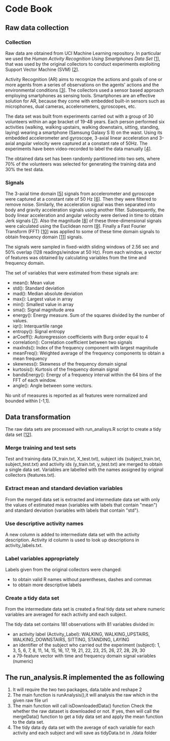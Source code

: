 Code Book
========

Raw data collection
-------------------

### Collection

Raw data are obtained from UCI Machine Learning repository. In particular we used
the *Human Activity Recognition Using Smartphones Data Set* [[1](#uci-har)],
that was used by the original collectors to conduct experiments exploiting
Support Vector Machine (SVM) [[2](#har-smart)].

Activity Recognition (AR) aims to recognize the actions and goals of one or more agents
from a series of observations on the agents' actions and the environmental conditions
[[3](#activity-recognition)]. The collectors used a sensor based approach employing
smartphones as sensing tools. Smartphones are an effective solution for AR, because
they come with embedded built-in sensors such as microphones, dual cameras, accelerometers,
gyroscopes, etc.

The data set was built from experiments carried out with a group of 30 volunteers
within an age bracket of 19-48 years. Each person performed six activities
(walking, walking upstairs, walking downstairs, sitting, standing, laying)
wearing a smartphone (Samsung Galaxy S II) on the waist. Using its embedded
accelerometer and gyroscope, 3-axial linear acceleration and 3-axial angular velocity
were captured at a constant rate of 50Hz. The experiments have been video-recorded
to label the data manually [[4](#har-smart2)].

The obtained data set has been randomly partitioned into two sets, where 70% of
the volunteers was selected for generating the training data and 30% the test data.

### Signals

The 3-axial time domain [[5](#time-domain)] signals from accelerometer and gyroscope
were captured at a constant rate of 50 Hz [[6](#hertz)]. Then they were filtered
to remove noise.
Similarly, the acceleration signal was then separated into body and gravity
acceleration signals using another filter.
Subsequently, the body linear acceleration and angular velocity were derived in time
to obtain Jerk signals [[7](#jerk)]. Also the magnitude [[8](#magnitude)] of these
three-dimensional signals were calculated using the Euclidean norm [[9](#euclidean-norm)]. 
Finally a Fast Fourier Transform (FFT) [[10](#fft)] was applied to some of these
time domain signals to obtain frequency domain [[11](#freq-domain)] signals.

The signals were sampled in fixed-width sliding windows of 2.56 sec and 50% 
overlap (128 readings/window at 50 Hz).
From each window, a vector of features was obtained by calculating variables
from the time and frequency domain.

The set of variables that were estimated from these signals are: 

*  mean(): Mean value
*  std(): Standard deviation
*  mad(): Median absolute deviation 
*  max(): Largest value in array
*  min(): Smallest value in array
*  sma(): Signal magnitude area
*  energy(): Energy measure. Sum of the squares divided by the number of values. 
*  iqr(): Interquartile range 
*  entropy(): Signal entropy
*  arCoeff(): Autoregression coefficients with Burg order equal to 4
*  correlation(): Correlation coefficient between two signals
*  maxInds(): Index of the frequency component with largest magnitude
*  meanFreq(): Weighted average of the frequency components to obtain a mean frequency
*  skewness(): Skewness of the frequency domain signal 
*  kurtosis(): Kurtosis of the frequency domain signal 
*  bandsEnergy(): Energy of a frequency interval within the 64 bins of the FFT
   of each window.
*  angle(): Angle between some vectors.

No unit of measures is reported as all features were normalized and bounded
within [-1,1].

Data transformation
-------------------

The raw data sets are processed with run_analisys.R script to create a tidy data
set [[12](#tidy-dataset)].

### Merge training and test sets

Test and training data (X_train.txt, X_test.txt), subject ids (subject_train.txt,
subject_test.txt) and activity ids (y_train.txt, y_test.txt) are merged to obtain
a single data set. Variables are labelled with the names assigned by original
collectors (features.txt).

### Extract mean and standard deviation variables

From the merged data set is extracted and intermediate data set with only the
values of estimated mean (variables with labels that contain "mean") and standard
deviation (variables with labels that contain "std").

### Use descriptive activity names

A new column is added to intermediate data set with the activity description.
Activity id column is used to look up descriptions in activity_labels.txt.

### Label variables appropriately

Labels given from the original collectors were changed:
* to obtain valid R names without parentheses, dashes and commas
* to obtain more descriptive labels

### Create a tidy data set

From the intermediate data set is created a final tidy data set where numeric
variables are averaged for each activity and each subject.

The tidy data set contains 181 observations with 81 variables divided in:

*  an activity label (Activity_Label): WALKING, WALKING_UPSTAIRS, WALKING_DOWNSTAIRS, SITTING, STANDING, LAYING
*  an identifier of the subject who carried out the experiment (subject):
   1, 3, 5, 6, 7, 8, 11, 14, 15, 16, 17, 19, 21, 22, 23, 25, 26, 27, 28, 29, 30
*  a 79-feature vector with time and frequency domain signal variables (numeric)

## The run_analysis.R implemented the as following
1. It will require the two two packages, data.table and reshape 2
2. The main function is runAnalysis(),it will analysis the raw which in the given raw file url
3. The main function will  call isDownloadedData() function Check the whether the raw dataset is downloaded or not. If yes, then will call the mergeData()
 function to get a tidy data set and apply the mean function to the data set.
4. The tidy data dy data set with the average of each variable for each activity and each subject and will save as tidyData.txt in ./data folder

